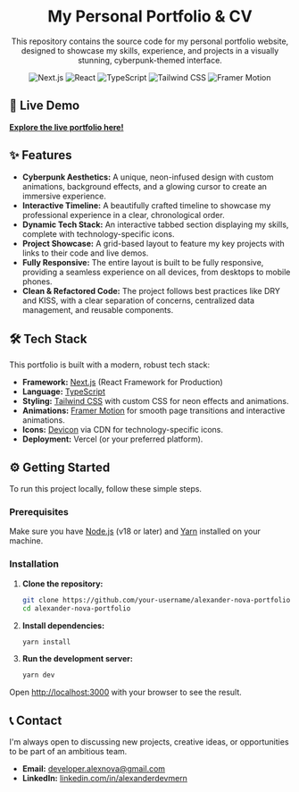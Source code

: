 <h1 align="center">My Personal Portfolio & CV</h1>

<p align="center">
  This repository contains the source code for my personal portfolio website, designed to showcase my skills, experience, and projects in a visually stunning, cyberpunk-themed interface.
</p>

<p align="center">
  <img src="https://img.shields.io/badge/Next.js-000000?style=for-the-badge&logo=nextdotjs&logoColor=white" alt="Next.js">
  <img src="https://img.shields.io/badge/React-20232A?style=for-the-badge&logo=react&logoColor=61DAFB" alt="React">
  <img src="https://img.shields.io/badge/TypeScript-3178C6?style=for-the-badge&logo=typescript&logoColor=white" alt="TypeScript">
  <img src="https://img.shields.io/badge/Tailwind_CSS-38B2AC?style=for-the-badge&logo=tailwind-css&logoColor=white" alt="Tailwind CSS">
  <img src="https://img.shields.io/badge/Framer_Motion-0055FF?style=for-the-badge&logo=framer&logoColor=white" alt="Framer Motion">
</p>

## 🚀 Live Demo

[**Explore the live portfolio here!**](https://your-live-demo-link.com) <!-- TODO: Add live demo link -->

## ✨ Features

- **Cyberpunk Aesthetics:** A unique, neon-infused design with custom animations, background effects, and a glowing cursor to create an immersive experience.
- **Interactive Timeline:** A beautifully crafted timeline to showcase my professional experience in a clear, chronological order.
- **Dynamic Tech Stack:** An interactive tabbed section displaying my skills, complete with technology-specific icons.
- **Project Showcase:** A grid-based layout to feature my key projects with links to their code and live demos.
- **Fully Responsive:** The entire layout is built to be fully responsive, providing a seamless experience on all devices, from desktops to mobile phones.
- **Clean & Refactored Code:** The project follows best practices like DRY and KISS, with a clear separation of concerns, centralized data management, and reusable components.

## 🛠️ Tech Stack

This portfolio is built with a modern, robust tech stack:

- **Framework:** [Next.js](https://nextjs.org/) (React Framework for Production)
- **Language:** [TypeScript](https://www.typescriptlang.org/)
- **Styling:** [Tailwind CSS](https://tailwindcss.com/) with custom CSS for neon effects and animations.
- **Animations:** [Framer Motion](https://www.framer.com/motion/) for smooth page transitions and interactive animations.
- **Icons:** [Devicon](https://devicon.dev/) via CDN for technology-specific icons.
- **Deployment:** Vercel (or your preferred platform).

## ⚙️ Getting Started

To run this project locally, follow these simple steps.

### Prerequisites

Make sure you have [Node.js](https://nodejs.org/en/) (v18 or later) and [Yarn](https://yarnpkg.com/) installed on your machine.

### Installation

1.  **Clone the repository:**
    ```sh
    git clone https://github.com/your-username/alexander-nova-portfolio.git
    cd alexander-nova-portfolio
    ```

2.  **Install dependencies:**
    ```sh
    yarn install
    ```

3.  **Run the development server:**
    ```sh
    yarn dev
    ```

Open [http://localhost:3000](http://localhost:3000) with your browser to see the result.

## 📞 Contact

I'm always open to discussing new projects, creative ideas, or opportunities to be part of an ambitious team.

- **Email:** [developer.alexnova@gmail.com](mailto:developer.alexnova@gmail.com)
- **LinkedIn:** [linkedin.com/in/alexanderdevmern](https://linkedin.com/in/alexanderdevmern/)

